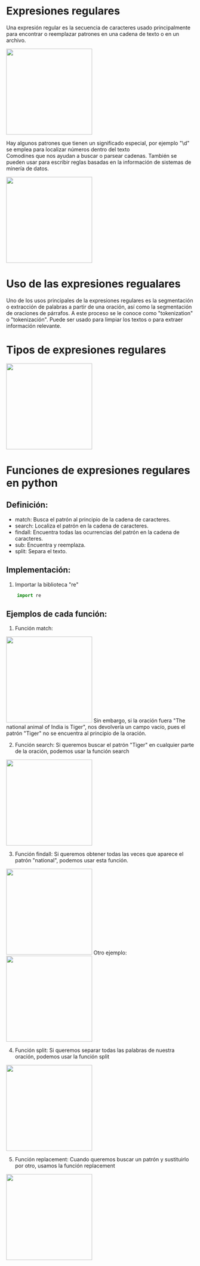 # Expresiones regulares
Una expresión regular es la secuencia de caracteres usado principalmente para encontrar o reemplazar patrones en una cadena de texto o en un archivo.

<img src="img/exp_reg.png" width=230px>

Hay algunos patrones que tienen un significado especial, por ejemplo "\d" se emplea para localizar números dentro del texto  
Comodines que nos ayudan a buscar o parsear cadenas.
También se pueden usar para escribir reglas basadas en la información de sistemas de minería de datos.

<img src="img/uso_Exp.png" width=230px>

# Uso de las expresiones regualares
Uno de los usos principales de la expresiones regulares es la segmentación o extracción de palabras a partir de una oración, así como la segmentación de oraciones de párrafos. A este proceso se le conoce como "tokenization" o "tokenización".
Puede ser usado para limpiar los textos o para extraer información relevante.

# Tipos de expresiones regulares

<img src="img/types.png" width=230px>

# Funciones de expresiones regulares en python

## Definición:
* match: Busca el patrón al principio de la cadena de caracteres.
* search: Localiza el patrón en la cadena de caracteres.
* findall: Encuentra todas las ocurrencias del patrón en la cadena de caracteres.
* sub: Encuentra y reemplaza.
* split: Separa el texto.

## Implementación:
1. Importar la biblioteca "re"
```python
    import re
```

## Ejemplos de cada función:
1. Función match:
<img src="img/match_example.png" width=230px>
Sin embargo, si la oración fuera "The national animal of India is Tiger", nos devolvería un campo vacío, pues el patrón "Tiger" no se encuentra al principio de la oración.

2. Función search:
Si queremos buscar el patrón "Tiger" en cualquier parte de la oración, podemos usar la función search
<img src="img/search_example.png" width=230px>

3. Función findall:
Si queremos obtener todas las veces que aparece el patrón "national", podemos usar esta función.
<img src="img/findall_example.png" width=230px>
Otro ejemplo:
<img src="img/findall_example_2.png" width=230px>

4. Función split:
Si queremos separar todas las palabras de nuestra oración, podemos usar la función split
<img src="img/split_example.png" width=230px>

5. Función replacement:
Cuando queremos buscar un patrón y sustituirlo por otro, usamos la función replacement
<img src="img/replacement_example.png" width=230px>
